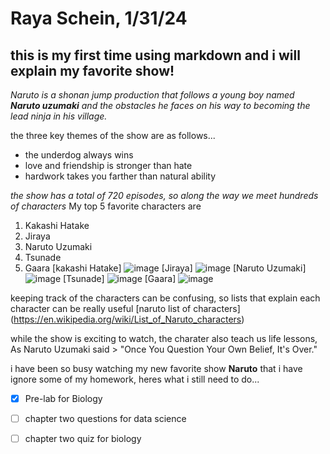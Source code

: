# Raya Schein, 1/31/24
## this is my first time using markdown and i will explain my favorite show!
*Naruto is a shonan jump production that follows a young boy named **Naruto uzumaki** and the obstacles he faces on his way to becoming the lead ninja in his village.*

the three key themes of the show are as follows...
* the underdog always wins
* love and friendship is stronger than hate
* hardwork takes you farther than natural ability

*the show has a total of 720 episodes, so along the way we meet hundreds of characters*
My top 5 favorite characters are
1. Kakashi Hatake
2. Jiraya
3. Naruto Uzumaki
4. Tsunade
5. Gaara
[kakashi Hatake] ![image](https://github.com/rayaschein/rayadata110/assets/157661202/cce9630a-fb19-421a-92de-6da3fa6eec1f)
[Jiraya] ![image](https://github.com/rayaschein/rayadata110/assets/157661202/520859bd-0685-4148-b52a-897953deb042)
[Naruto Uzumaki] ![image](https://github.com/rayaschein/rayadata110/assets/157661202/882ca301-9ea6-49f5-a6cb-159578a86128)
[Tsunade] ![image](https://github.com/rayaschein/rayadata110/assets/157661202/ed775705-d9a9-4dd3-9cb1-7cede7fcbea2)
[Gaara] ![image](https://github.com/rayaschein/rayadata110/assets/157661202/85381901-92c5-48a1-9745-df42a40c1507)

keeping track of the characters can be confusing, so lists that explain each character can be really useful
[naruto list of characters] (https://en.wikipedia.org/wiki/List_of_Naruto_characters)

while the show is exciting to watch, the charater also teach us life lessons, As Naruto Uzumaki said > "Once You Question Your Own Belief, It's Over."

i have been so busy watching my new favorite show **Naruto** that i have ignore some of my homework, heres what i still need to do...
- [x] Pre-lab for Biology
- [ ] chapter two questions for data science
- [ ] chapter two quiz for biology


[^17]: this is Kakshi Hatake
